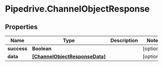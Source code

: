 # Pipedrive.ChannelObjectResponse

## Properties

Name | Type | Description | Notes
------------ | ------------- | ------------- | -------------
**success** | **Boolean** |  | [optional] 
**data** | [**[ChannelObjectResponseData]**](ChannelObjectResponseData.md) |  | [optional] 


